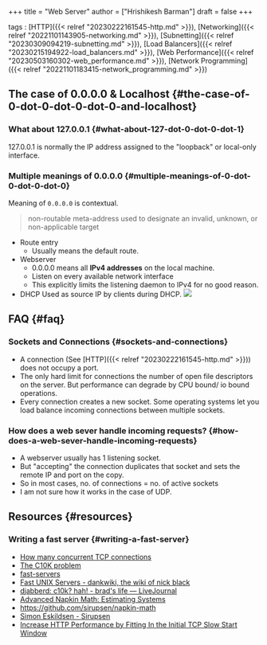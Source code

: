 +++
title = "Web Server"
author = ["Hrishikesh Barman"]
draft = false
+++

tags
: [HTTP]({{< relref "20230222161545-http.md" >}}), [Networking]({{< relref "20221101143905-networking.md" >}}), [Subnetting]({{< relref "20230309094219-subnetting.md" >}}), [Load Balancers]({{< relref "20230215194922-load_balancers.md" >}}), [Web Performance]({{< relref "20230503160302-web_performance.md" >}}), [Network Programming]({{< relref "20221101183415-network_programming.md" >}})


## The case of 0.0.0.0 &amp; Localhost {#the-case-of-0-dot-0-dot-0-dot-0-and-localhost}


### What about 127.0.0.1 {#what-about-127-dot-0-dot-0-dot-1}

127.0.0.1 is normally the IP address assigned to the "loopback" or local-only interface.


### Multiple meanings of 0.0.0.0 {#multiple-meanings-of-0-dot-0-dot-0-dot-0}

Meaning of `0.0.0.0` is contextual.

> non-routable meta-address used to designate an invalid, unknown, or non-applicable target

-   Route entry
    -   Usually means the default route.
-   Webserver
    -   0.0.0.0 means all **IPv4 addresses** on the local machine.
    -   Listen on every available network interface
    -   This explicitly limits the listening daemon to IPv4 for no good reason.
-   DHCP
    Used as source IP by clients during DHCP.
    ![](/ox-hugo/20230310200327-web_server-1147733568.png)


## FAQ {#faq}


### Sockets and Connections {#sockets-and-connections}

-   A connection (See [HTTP]({{< relref "20230222161545-http.md" >}})) does not occupy a port.
-   The only hard limit for connections the number of open file descriptors on the server.  But performance can degrade by CPU bound/ io bound operations.
-   Every connection creates a new socket. Some operating systems let you load balance incoming connections between multiple sockets.


### How does a web sever handle incoming requests? {#how-does-a-web-sever-handle-incoming-requests}

-   A webserver usually has 1 listening socket.
-   But "accepting" the connection duplicates that socket and sets the remote IP and port on the copy.
-   So in most cases, no. of connections = no. of active sockets
-   I am not sure how it works in the case of UDP.


## Resources {#resources}


### Writing a fast server {#writing-a-fast-server}

-   [How many concurrent TCP connections](https://www.reddit.com/r/programming/comments/631av/ask_reddit_how_many_concurrent_tcp_connections/)
-   [The C10K problem](http://www.kegel.com/c10k.html)
-   [fast-servers](https://geocar.sdf1.org/fast-servers.html)
-   [Fast UNIX Servers - dankwiki, the wiki of nick black](https://nick-black.com/dankwiki/index.php/Fast_UNIX_Servers)
-   [djabberd: c10k? hah! - brad's life — LiveJournal](https://brad.livejournal.com/2230083.html)
-   [Advanced Napkin Math: Estimating Systems](https://www.youtube.com/watch?v=IxkSlnrRFqc)
-   <https://github.com/sirupsen/napkin-math>
-   [Simon Eskildsen - Sirupsen](https://sirupsen.com/?filter=code)
-   [Increase HTTP Performance by Fitting In the Initial TCP Slow Start Window](https://sirupsen.com/napkin/problem-15)
